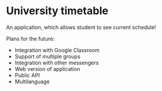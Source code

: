 # University timetable

An application, which allows student to see current schedule!

Plans for the future:
* Integration with Google Classroom
* Support of multiple groups
* Integration with other messengers
* Web version of application
* Public API
* Multilanguage
